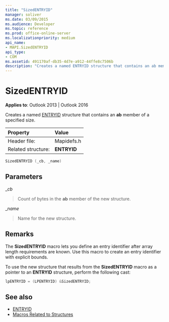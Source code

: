 ```yaml
---
title: "SizedENTRYID"
manager: soliver
ms.date: 03/09/2015
ms.audience: Developer
ms.topic: reference
ms.prod: office-online-server
ms.localizationpriority: medium
api_name:
- MAPI.SizedENTRYID
api_type:
- COM
ms.assetid: 491170af-db35-4d7e-a912-44ffe8c7506b
description: "Creates a named ENTRYID structure that contains an ab member of a specified size. Use this macro to create an entry identifier with explicit bounds."
---
```


# SizedENTRYID

**Applies to**: Outlook 2013 | Outlook 2016 
  
Creates a named [ENTRYID](entryid.md) structure that contains an **ab** member of a specified size. 
  
|Property |Value |
|:-----|:-----|
|Header file:  <br/> |Mapidefs.h  <br/> |
|Related structure:  <br/> |**ENTRYID** <br/> |
   
```cpp
SizedENTRYID (_cb, _name)
```

## Parameters

__cb_
  
> Count of bytes in the **ab** member of the new structure. 
    
__name_
  
> Name for the new structure.
    
## Remarks

The **SizedENTRYID** macro lets you define an entry identifier after array length requirements are known. Use this macro to create an entry identifier with explicit bounds. 
  
To use the new structure that results from the **SizedENTRYID** macro as a pointer to an **ENTRYID** structure, perform the following cast: 
  
```cpp
lpENTRYID = (LPENTRYID) &SizedENTRYID;

```

## See also

- [ENTRYID](entryid.md)
- [Macros Related to Structures](macros-related-to-structures.md)

